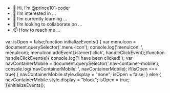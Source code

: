 - 👋 Hi, I’m @prince101-coder
- 👀 I’m interested in ...
- 🌱 I’m currently learning ...
- 💞️ I’m looking to collaborate on ...
- 📫 How to reach me ...


var isOpen = false;function initializeEvents() {    var menuIcon = document.querySelector('.menu-icon');    console.log('menuIcon: ', menuIcon);    menuIcon.addEventListener('click', handleClickEvent);}function handleClickEvent(e){    console.log('I have been clicked!');    var navContainerMobile = document.querySelector('.nav-container-mobile');    console.log('navContainerMobile: ', navContainerMobile);    if(isOpen === true) {        navContainerMobile.style.display = "none";        isOpen = false;    } else {        navContainerMobile.style.display = "block";        isOpen = true;    }}initializeEvents();
